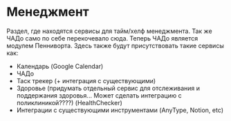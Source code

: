 # Менеджмент

Раздел, где находятся сервисы для тайм/хелф менеджмента. Так же ЧАДо само по себе перекочевало сюда. Теперь ЧАДо является модулем Пенниворта. Здесь также будут присутствовать такие сервисы как:
 - Календарь (Google Calendar)
 - ЧАДо
 - Таск трекер (+ интеграция с существующими)
 - Здоровье (придумать отдельный сервис для отслеживания и поддержания здоровья... Может сделать интеграцию с поликлиникой????) (HealthChecker)
 - Интеграции с существующими инструментами (AnyType, Notion, etc)